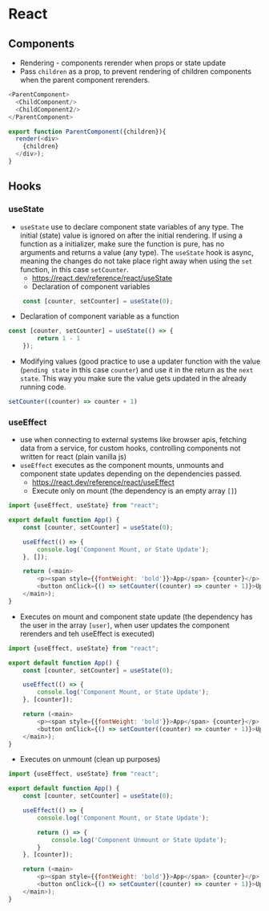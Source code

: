 # React

## Components
+ Rendering -  components rerender when props or state update
+ Pass `children` as a prop, to prevent rendering of children components when the parent component rerenders.
```javascript
<ParentComponent>
  <ChildComponent/>
  <ChildComponent2/>
</ParentComponent>

export function ParentComponent({children}){
  render(<div>
    {children}
  </div>);
}
```

## Hooks
### useState
+ `useState` use to declare component state variables of any type. The initial (state) value is ignored on after the initial rendering. If using a function as a initializer, make sure the function is pure, has no arguments and returns a value (any type). The `useState` hook is async, meaning the changes do not take place right away when using the `set` function, in this case `setCounter`. 
  + https://react.dev/reference/react/useState
  + Declaration of component variables
```javascript
    const [counter, setCounter] = useState(0);
```
  + Declaration of component variable as a function
```javascript
const [counter, setCounter] = useState(() => {
        return 1 - 1
    });
```
  + Modifying values (good practice to use a updater function with the value (`pending state` in this case `counter`) and use it in the return as the `next state`.  This way you make sure the value gets updated in the already running code.
```javascript
setCounter((counter) => counter + 1)
```
### useEffect
+ use when connecting to external systems like browser apis, fetching data from a service, for custom hooks, controlling components not written for react (plain vanilla js)
+ `useEffect` executes as the component mounts, unmounts and component state updates depending on the dependencies passed.
  + https://react.dev/reference/react/useEffect
  + Execute only on mount (the dependency is an empty array `[]`)
```javascript
import {useEffect, useState} from "react";

export default function App() {
    const [counter, setCounter] = useState(0);

    useEffect(() => {
        console.log('Component Mount, or State Update');
    }, []);

    return (<main>
        <p><span style={{fontWeight: 'bold'}}>App</span> {counter}</p>
        <button onClick={() => setCounter((counter) => counter + 1)}>Update</button>
    </main>);
}
```
  + Executes on mount and component state update (the dependency has the user in the array `[user]`, when user updates the component rerenders and teh useEffect is executed)
```javascript
import {useEffect, useState} from "react";

export default function App() {
    const [counter, setCounter] = useState(0);

    useEffect(() => {
        console.log('Component Mount, or State Update');
    }, [counter]);

    return (<main>
        <p><span style={{fontWeight: 'bold'}}>App</span> {counter}</p>
        <button onClick={() => setCounter((counter) => counter + 1)}>Update</button>
    </main>);
}
```
  + Executes on unmount (clean up purposes)
```javascript
import {useEffect, useState} from "react";

export default function App() {
    const [counter, setCounter] = useState(0);

    useEffect(() => {
        console.log('Component Mount, or State Update');

        return () => {
            console.log('Component Unmount or State Update');
        }
    }, [counter]);

    return (<main>
        <p><span style={{fontWeight: 'bold'}}>App</span> {counter}</p>
        <button onClick={() => setCounter((counter) => counter + 1)}>Update</button>
    </main>);
}
```

